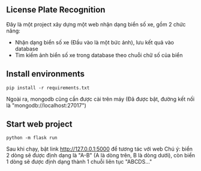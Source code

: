 ## License Plate Recognition
Đây là một project xây dựng một web nhận dạng biển số xe, gồm 2 chức năng:<br>

* Nhận dạng biển số xe (Đầu vào là một bức ảnh), lưu kết quả vào database
* Tìm kiếm ảnh biển số xe trong database theo chuỗi chữ số của biển

## Install environments
```
pip install -r requirements.txt
```
Ngoài ra, mongodb cũng cần được cài trên máy (Đã được bật, đường kết nối là "mongodb://localhost:27017")

## Start web project
```
python -m flask run
```
Sau khi chạy, bật link http://127.0.0.1:5000 để tương tác với web
Chú ý: biển 2 dòng sẽ được định dạng là "A-B" (A là dòng trên, B là dòng dưới), còn biển 1 dòng sẽ được định dạng thành 1 chuỗi liên tục "ABCDS..."
